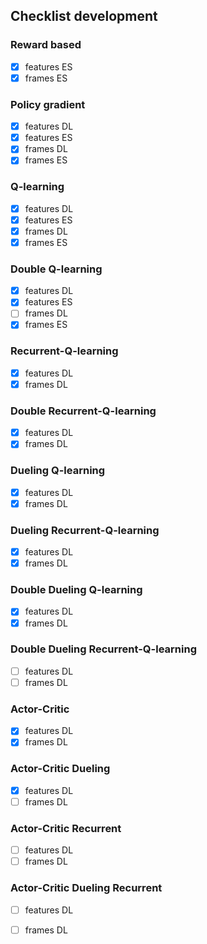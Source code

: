 ## Checklist development

### Reward based
- [x] features ES
- [x] frames ES

### Policy gradient
- [x] features DL
- [x] features ES
- [x] frames DL
- [x] frames ES

### Q-learning
- [x] features DL
- [x] features ES
- [x] frames DL
- [x] frames ES

### Double Q-learning
- [x] features DL
- [x] features ES
- [ ] frames DL
- [x] frames ES

### Recurrent-Q-learning
- [x] features DL
- [x] frames DL

### Double Recurrent-Q-learning
- [x] features DL
- [x] frames DL

### Dueling Q-learning
- [x] features DL
- [x] frames DL

### Dueling Recurrent-Q-learning
- [x] features DL
- [x] frames DL

### Double Dueling Q-learning
- [x] features DL
- [x] frames DL

### Double Dueling Recurrent-Q-learning
- [ ] features DL
- [ ] frames DL

### Actor-Critic
- [x] features DL
- [x] frames DL

### Actor-Critic Dueling
- [x] features DL
- [ ] frames DL

### Actor-Critic Recurrent
- [ ] features DL
- [ ] frames DL

### Actor-Critic Dueling Recurrent
- [ ] features DL
- [ ] frames DL




